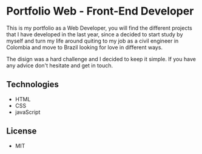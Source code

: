 # Portfolio Web - Front-End Developer

This is my portfolio as a Web Developer, you will find the different projects that I have developed in the last year, since a decided to start study by myself and turn my life around quiting to my job as a civil engineer in Colombia and move to Brazil looking for love in different ways.

The disign was a hard challenge and I decided to keep it simple. If you have any advice don't hesitate and get in touch.

## Technologies

- HTML
- CSS
- javaScript

## License

- MIT